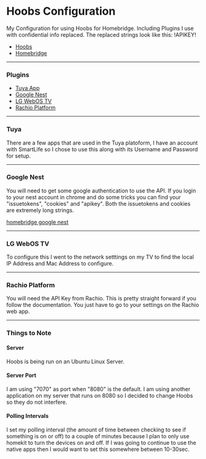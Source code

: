 # Hoobs Configuration

My Configuration for using Hoobs for Homebridge. Including Plugins I use with confidential info replaced. The replaced strings look like this: !APIKEY!

- [Hoobs](https://hoobs.org)
- [Homebridge](https://homebridge.io)

---

### Plugins
- [Tuya App](#Tuya)
- [Google Nest](#Google-Nest)
- [LG WebOS TV](#LG-WebOS-TV)
- [Rachio Platform](#Rachio-Platform)

---
### Tuya

There are a few apps that are used in the Tuya platoform, I have an account with SmartLife so I chose to use this along with its Username and Password for setup.

---
### Google Nest

You will need to get some google authentication to use the API. If you login to your nest account in chrome and do some tricks you can find your "issuetokens", "cookies" and "apikey". Both the issuetokens and cookies are extremely long strings.

[homebridge google nest](https://github.com/ryanleesmith/homebridge-google-nest)

---
### LG WebOS TV

To configure this I went to the network setttings on my TV to find the local IP Address and Mac Address to configure.

---
### Rachio Platform

You will need the API Key from Rachio. This is pretty straight forward if you follow the documentation. You just have to go to your settings on the Rachio web app.

---

### Things to Note

#### Server
Hoobs is being run on an Ubuntu Linux Server.

#### Server Port
I am using "7070" as port when "8080" is the default. I am using another application on my server that runs on 8080 so I decided to change Hoobs so they do not interfere.

#### Polling Intervals
I set my polling interval (the amount of time between checking to see if something is on or off) to a couple of minutes because I plan to only use homekit to turn the devices on and off. If I was going to continue to use the native apps then I would want to set this somewhere between 10-30sec.
